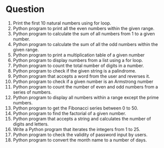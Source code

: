 # Question 


1. Print the first 10 natural numbers using for loop.
2. Python program to print all the even numbers within the given range.
3. Python program to calculate the sum of all numbers from 1 to a given number.
4. Python program to calculate the sum of all the odd numbers within the given range.
5. Python program to print a multiplication table of a given number
6. Python program to display numbers from a list using a for loop.
7. Python program to count the total number of digits in a number.
8. Python program to check if the given string is a palindrome.
9. Python program that accepts a word from the user and reverses it.
10. Python program to check if a given number is an Armstrong number
11. Python program to count the number of even and odd numbers from a series of numbers.
12. Python program to display all numbers within a range except the prime numbers.
13. Python program to get the Fibonacci series between 0 to 50.
14. Python program to find the factorial of a given number.
15. Python program that accepts a string and calculates the number of digits and letters.
16. Write a Python program that iterates the integers from 1 to 25.
17. Python program to check the validity of password input by users.
18. Python program to convert the month name to a number of days.
